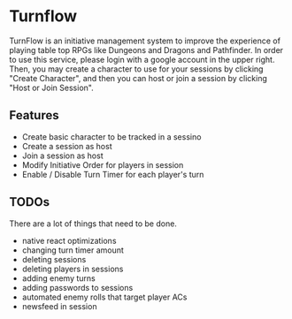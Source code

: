 # Turnflow

TurnFlow is an initiative management system to improve the experience of playing table top RPGs like Dungeons and Dragons and Pathfinder. In order to use this service, please login with a google account in the upper right. Then, you may create a character to use for your sessions by clicking "Create Character", and then you can host or join a session by clicking "Host or Join Session".

## Features
- Create basic character to be tracked in a sessino
- Create a session as host
- Join a session as host
- Modify Initiative Order for players in session
- Enable / Disable Turn Timer for each player's turn

## TODOs
There are a lot of things that need to be done.
- native react optimizations
- changing turn timer amount
- deleting sessions
- deleting players in sessions
- adding enemy turns
- adding passwords to sessions
- automated enemy rolls that target player ACs
- newsfeed in session